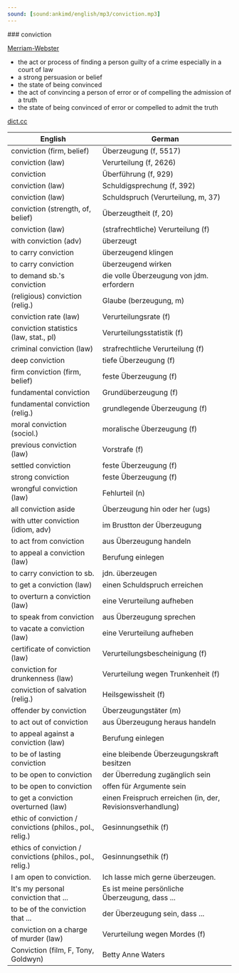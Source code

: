 ```yaml
---
sound: [sound:ankimd/english/mp3/conviction.mp3]
---
```


\### conviction

[Merriam-Webster](https://www.merriam-webster.com/dictionary/conviction)

- the act or process of finding a person guilty of a crime especially in a court of law
- a strong persuasion or belief
- the state of being convinced
- the act of convincing a person of error or of compelling the admission of a truth
- the state of being convinced of error or compelled to admit the truth

[dict.cc](https://www.dict.cc/conviction)

| English        | German       |
| -------------- | ------------ |
| conviction (firm, belief) | Überzeugung (f, 5517) |
| conviction (law) | Verurteilung (f, 2626) |
| conviction | Überführung (f, 929) |
| conviction (law) | Schuldigsprechung (f, 392) |
| conviction (law) | Schuldspruch (Verurteilung, m, 37) |
| conviction (strength, of, belief) | Überzeugtheit (f, 20) |
| conviction (law) | (strafrechtliche) Verurteilung (f) |
| with conviction (adv) | überzeugt |
| to carry conviction | überzeugend klingen |
| to carry conviction | überzeugend wirken |
| to demand sb.'s conviction | die volle Überzeugung von jdm. erfordern |
| (religious) conviction (relig.) | Glaube (berzeugung, m) |
| conviction rate (law) | Verurteilungsrate (f) |
| conviction statistics (law, stat., pl) | Verurteilungsstatistik (f) |
| criminal conviction (law) | strafrechtliche Verurteilung (f) |
| deep conviction | tiefe Überzeugung (f) |
| firm conviction (firm, belief) | feste Überzeugung (f) |
| fundamental conviction | Grundüberzeugung (f) |
| fundamental conviction (relig.) | grundlegende Überzeugung (f) |
| moral conviction (sociol.) | moralische Überzeugung (f) |
| previous conviction (law) | Vorstrafe (f) |
| settled conviction | feste Überzeugung (f) |
| strong conviction | feste Überzeugung (f) |
| wrongful conviction (law) | Fehlurteil (n) |
| all conviction aside | Überzeugung hin oder her (ugs) |
| with utter conviction (idiom, adv) | im Brustton der Überzeugung |
| to act from conviction | aus Überzeugung handeln |
| to appeal a conviction (law) | Berufung einlegen |
| to carry conviction to sb. | jdn. überzeugen |
| to get a conviction (law) | einen Schuldspruch erreichen |
| to overturn a conviction (law) | eine Verurteilung aufheben |
| to speak from conviction | aus Überzeugung sprechen |
| to vacate a conviction (law) | eine Verurteilung aufheben |
| certificate of conviction (law) | Verurteilungsbescheinigung (f) |
| conviction for drunkenness (law) | Verurteilung wegen Trunkenheit (f) |
| conviction of salvation (relig.) | Heilsgewissheit (f) |
| offender by conviction | Überzeugungstäter (m) |
| to act out of conviction | aus Überzeugung heraus handeln |
| to appeal against a conviction (law) | Berufung einlegen |
| to be of lasting conviction | eine bleibende Überzeugungskraft besitzen |
| to be open to conviction | der Überredung zugänglich sein |
| to be open to conviction | offen für Argumente sein |
| to get a conviction overturned (law) | einen Freispruch erreichen (in, der, Revisionsverhandlung) |
| ethic of conviction / convictions (philos., pol., relig.) | Gesinnungsethik (f) |
| ethics of conviction / convictions (philos., pol., relig.) | Gesinnungsethik (f) |
| I am open to conviction. | Ich lasse mich gerne überzeugen. |
| It's my personal conviction that ... | Es ist meine persönliche Überzeugung, dass ... |
| to be of the conviction that ... | der Überzeugung sein, dass ... |
| conviction on a charge of murder (law) | Verurteilung wegen Mordes (f) |
| Conviction (film, F, Tony, Goldwyn) | Betty Anne Waters |
